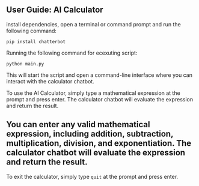 **User Guide: AI Calculator**
---
install dependencies, open a terminal or command prompt and run the following command:
```
pip install chatterbot
```
Running the following command for ecexuting script:
```
python main.py
```
This will start the script and open a command-line interface where you can interact with the calculator chatbot.

To use the AI Calculator, simply type a mathematical expression at the prompt and press enter. The calculator chatbot will evaluate the expression and return the result. 

You can enter any valid mathematical expression, including addition, subtraction, multiplication, division, and exponentiation. The calculator chatbot will evaluate the expression and return the result.
-------------------------------------------------------------------------------
To exit the calculator, simply type `quit` at the prompt and press enter.
